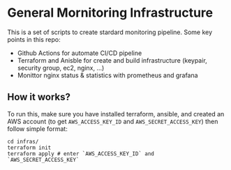 General Mornitoring Infrastructure
====

This is a set of scripts to create stardard monitoring pipeline. Some key points in this repo:

- Github Actions for automate CI/CD pipeline
- Terraform and Anisble for create and build infrastructure (keypair, security group, ec2, nginx, ...)
- Monittor nginx status & statistics with prometheus and grafana 

## How it works?

To run this, make sure you have installed terraform, ansible, and created an AWS account (to get `AWS_ACCESS_KEY_ID` and `AWS_SECRET_ACCESS_KEY`) then follow simple format:

```
cd infras/
terraform init 
terraform apply # enter `AWS_ACCESS_KEY_ID` and `AWS_SECRET_ACCESS_KEY`
```